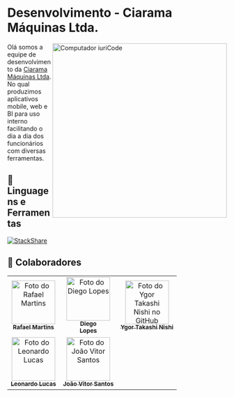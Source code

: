 # Desenvolvimento - Ciarama Máquinas Ltda.

<img src="https://raw.githubusercontent.com/MicaelliMedeiros/micaellimedeiros/master/image/computer-illustration.png" min-width="400px" max-width="400px" width="400px" align="right" alt="Computador iuriCode">

<p align="left">

Olá somos a equipe de desenvolvimento da [Ciarama Máquinas Ltda](https://www.ciaramamaquinas.com.br/).
No qual produzimos aplicativos mobile, web e BI para uso interno facilitando o dia a dia dos funcionários com diversas ferramentas.

</p>

## 💼 Linguagens e Ferramentas

[![StackShare](http://img.shields.io/badge/tech-stack-0690fa.svg?style=flat)](https://stackshare.io/ciarama-maquinas-ltda/ciarama-maquinas-ltda)

## 🤝 Colaboradores

<table align="center">
  <tr>
    <td align="center">
        <a href="#">
            <img src="https://avatars.githubusercontent.com/u/11014197" width="100px;" alt="Foto do Rafael Martins"/><br>
            <sub>
            <b>Rafael Martins</b>
            </sub>
        </a>
    </td>  
    <td align="center">
      <a href="#">
        <img src="https://avatars.githubusercontent.com/u/5081992" width="100px;" alt="Foto do Diego Lopes"/><br>
        <sub>
          <b>Diego <br> Lopes </b>
        </sub>
      </a>
    </td>
    <td align="center">
      <a href="#">
        <img src="https://avatars.githubusercontent.com/u/49199986" width="100px;" alt="Foto do Ygor Takashi Nishi no GitHub"/><br>
        <sub>
          <b>Ygor Takashi Nishi</b>
        </sub>
      </a>
    </td>
  </tr>
  <tr align="center"> 
    <td align="center">
        <a href="#">
            <img src="https://avatars.githubusercontent.com/u/55191033" width="100px;" alt="Foto do Leonardo Lucas"/><br>
            <sub>
            <b>Leonardo Lucas</b>
            </sub>
        </a>
    </td>  
    <td align="center">
      <a href="#">
        <img src="https://avatars.githubusercontent.com/u/74836529" width="100px;" alt="Foto do João Vitor Santos"/><br>
        <sub>
          <b>João Vitor Santos </b>
        </sub>
      </a>
    </td>
    <td align="center">
    </td>
  </tr>
